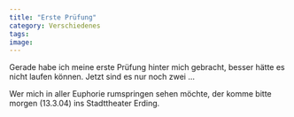 ```yaml
---
title: "Erste Prüfung"
category: Verschiedenes
tags: 
image: 
---
```


Gerade habe ich meine erste Prüfung hinter mich gebracht, besser hätte es nicht laufen können. Jetzt sind es nur noch zwei ...  

Wer mich in aller Euphorie rumspringen sehen möchte, der komme bitte morgen (13.3.04) ins Stadttheater Erding.

